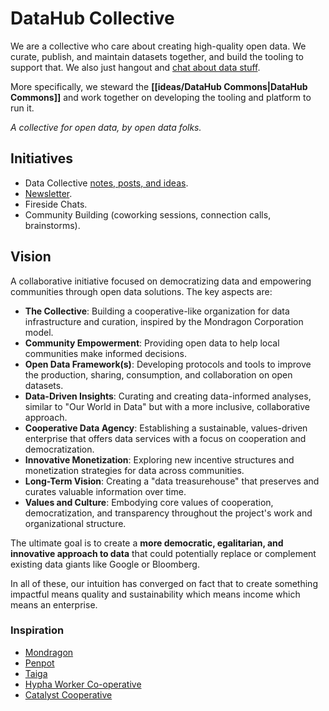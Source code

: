 # DataHub Collective

We are a collective who care about creating high-quality open data. We curate, publish, and maintain datasets together, and build the tooling to support that. We also just hangout and [chat about data stuff](https://discord.gg/8KvAeFV).

More specifically, we steward the **[[ideas/DataHub Commons|DataHub Commons]]** and work together on developing the tooling and platform to run it.

*A collective for open data, by open data folks.*

## Initiatives

- Data Collective [notes, posts, and ideas](https://datahub.io/notes).
- [Newsletter](https://thedatacollective.substack.com/).
- Fireside Chats.
- Community Building (coworking sessions, connection calls, brainstorms).

## Vision

A collaborative initiative focused on democratizing data and empowering communities through open data solutions. The key aspects are:

- **The Collective**: Building a cooperative-like organization for data infrastructure and curation, inspired by the Mondragon Corporation model.
- **Community Empowerment**: Providing open data to help local communities make informed decisions.
- **Open Data Framework(s)**: Developing protocols and tools to improve the production, sharing, consumption, and collaboration on open datasets.
- **Data-Driven Insights**: Curating and creating data-informed analyses, similar to "Our World in Data" but with a more inclusive, collaborative approach.
- **Cooperative Data Agency**: Establishing a sustainable, values-driven enterprise that offers data services with a focus on cooperation and democratization.
- **Innovative Monetization**: Exploring new incentive structures and monetization strategies for data across communities.
- **Long-Term Vision**: Creating a "data treasurehouse" that preserves and curates valuable information over time.
- **Values and Culture**: Embodying core values of cooperation, democratization, and transparency throughout the project's work and organizational structure.

The ultimate goal is to create a **more democratic, egalitarian, and innovative approach to data** that could potentially replace or complement existing data giants like Google or Bloomberg.

In all of these, our intuition has converged on fact that to create something impactful means quality and sustainability which means income which means an enterprise.

### Inspiration

- [Mondragon](https://www.mondragon-corporation.com/en/)
- [Penpot](https://penpot.app/)
- [Taiga](https://taiga.io/)
- [Hypha Worker Co-operative](https://hypha.coop/)
- [Catalyst Cooperative](https://catalyst.coop/)
